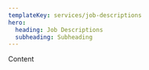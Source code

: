 ```yaml
---
templateKey: services/job-descriptions
hero:
  heading: Job Descriptions
  subheading: Subheading
---
```

Content
